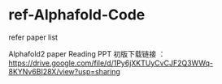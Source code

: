 # ref-Alphafold-Code

refer paper list 

Alphafold2 paper Reading PPT 初版下载链接 ： https://drive.google.com/file/d/1Py6jXKTUyCvCJF2Q3WWq-8KYNv6BI28X/view?usp=sharing